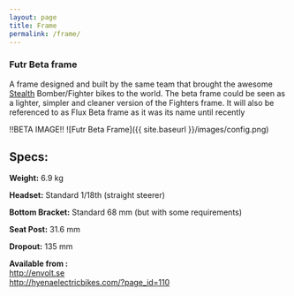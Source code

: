 ```yaml
---
layout: page
title: Frame
permalink: /frame/
---
```


### Futr Beta frame

A frame designed and built by the same team that brought the awesome [Stealth](http://stealthelectricbikes.com) Bomber/Fighter bikes to the world.
The beta frame could be seen as a lighter, simpler and cleaner version of the Fighters frame.
It will also be referenced to as Flux Beta frame as it was its name until recently


!!BETA IMAGE!!
![Futr Beta Frame]({{ site.baseurl }}/images/config.png)

## Specs:

**Weight:**  6.9 kg

**Headset:** Standard 1/18th (straight steerer)

**Bottom Bracket:** Standard 68 mm (but with some requirements)

**Seat Post:** 31.6 mm

**Dropout:** 135 mm

**Available from :** <br>
http://envolt.se <br>
http://hyenaelectricbikes.com/?page_id=110
